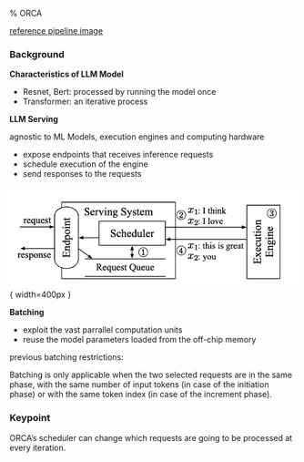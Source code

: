 % ORCA

[reference pipeline image](https://friendli.ai/blog/llm-iteration-batching)

### Background

__Characteristics of LLM Model__

- Resnet, Bert: processed by running the model once
- Transformer: an iterative process

__LLM Serving__

agnostic to ML Models, execution engines and computing hardware

- expose endpoints that receives inference requests
- schedule execution of the engine
- send responses to the requests

![overall workflow of serving a LLM](../../../docs/WikiImage/image_2024-10-28-16-33-44.png){ width=400px }

__Batching__

- exploit the vast parrallel computation units
- reuse the model parameters loaded from the off-chip memory

previous batching restrictions:

Batching is only applicable when the two selected requests are in the same phase, with the same number of input tokens (in case of the initiation phase) or with the same token index (in case of the increment phase).

### Keypoint

ORCA’s scheduler can change which requests are going to be processed at every iteration.
